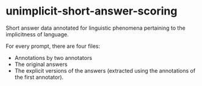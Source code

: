 # unimplicit-short-answer-scoring

Short answer data annotated for linguistic phenomena pertaining to the implicitness of language.

For every prompt, there are four files:
- Annotations by two annotators
- The original answers
- The explicit versions of the answers (extracted using the annotations of the first annotator).
